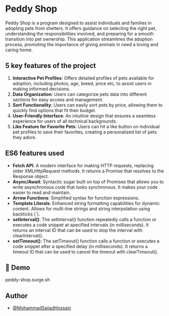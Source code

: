 
# Peddy Shop

Peddy Shop is a program designed to assist individuals and families in adopting pets from shelters. It offers guidance on selecting the right pet, understanding the responsibilities involved, and preparing for a smooth transition into pet ownership. This application streamlines the adoption process, promoting the importance of giving animals in need a loving and caring home.


## 5 key features of the project

1. **Interactive Pet Profiles**: Offers detailed profiles of pets available for adoption, including photos, age, breed, price etc, to assist users in making informed decisions.
2. **Data Organization**: Users can categorize pets data into different sections for easy access and management.
3. **Sort Functionality**: Users can easily sort pets by price, allowing them to quickly find options that fit their budget.
4. **User-Friendly Interface**: An intuitive design that ensures a seamless experience for users of all technical backgrounds.
5. **Like Feature for Favorite Pets**: Users can hit a like button on individual pet profiles to save their favorites, creating a personalized list of pets they adore.
## ES6 features used

- **Fetch API**: A modern interface for making HTTP requests, replacing older XMLHttpRequest methods. It returns a Promise that resolves to the Response object.
- **Async/Await**: Syntactic sugar built on top of Promises that allows you to write asynchronous code that looks synchronous. It makes your code easier to read and maintain.
- **Arrow Functions**: Simplified syntax for function expressions.
- **Template Literals**: Enhanced string formatting capabilities for dynamic content. Allows for multi-line strings and string interpolation using backticks (`).
- **setInterval()**: The setInterval() function repeatedly calls a function or executes a code snippet at specified intervals (in milliseconds). It returns an interval ID that can be used to stop the interval with clearInterval().
- **setTimeout()**: The setTimeout() function calls a function or executes a code snippet after a specified delay (in milliseconds). It returns a timeout ID that can be used to cancel the timeout with clearTimeout().

## 🚀 Demo

peddy-shop.surge.sh

## Author

- [@MohammadSajjadHossain](https://github.com/MohammadSajjadHossain9648)

